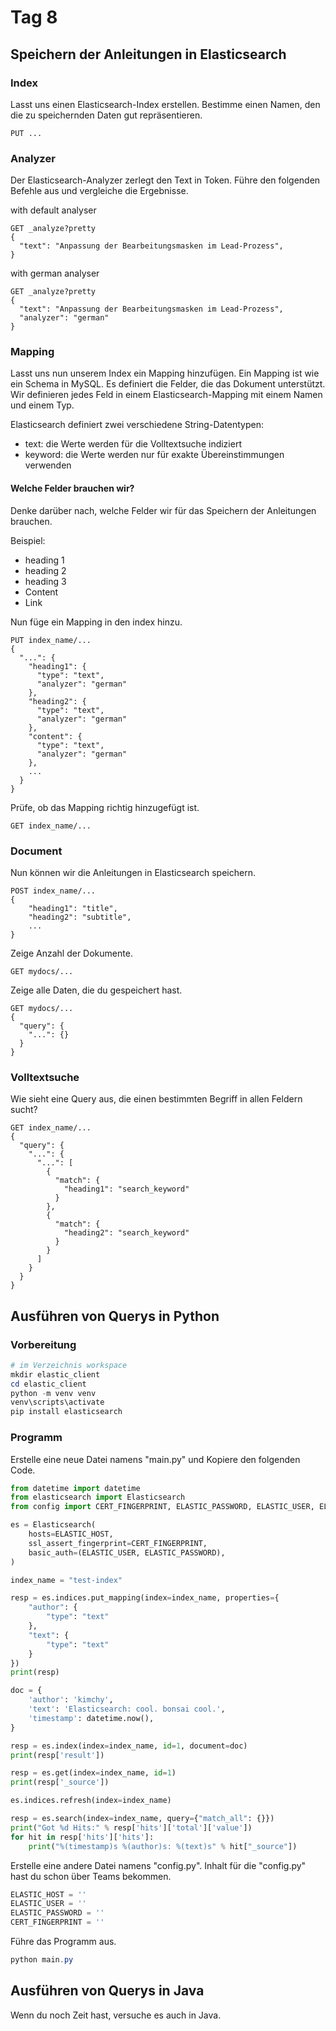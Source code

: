 # Tag 8

## Speichern der Anleitungen in Elasticsearch


### Index

Lasst uns einen Elasticsearch-Index erstellen. Bestimme einen Namen, den die zu speichernden Daten gut repräsentieren.

```
PUT ...
```

### Analyzer

Der Elasticsearch-Analyzer zerlegt den Text in Token. Führe den folgenden Befehle aus und vergleiche die Ergebnisse.

with default analyser
```
GET _analyze?pretty
{
  "text": "Anpassung der Bearbeitungsmasken im Lead-Prozess",
}
```

with german analyser
```
GET _analyze?pretty
{
  "text": "Anpassung der Bearbeitungsmasken im Lead-Prozess",
  "analyzer": "german"
}
```

### Mapping

Lasst uns nun unserem Index ein Mapping hinzufügen. Ein Mapping ist wie ein Schema in MySQL. Es definiert die Felder, die das Dokument unterstützt. Wir definieren jedes Feld in einem Elasticsearch-Mapping mit einem Namen und einem Typ.

Elasticsearch definiert zwei verschiedene String-Datentypen: 

- text: die Werte werden für die Volltextsuche indiziert
- keyword: die Werte werden nur für exakte Übereinstimmungen verwenden

#### Welche Felder brauchen wir?

Denke darüber nach, welche Felder wir für das Speichern der Anleitungen brauchen.

Beispiel:
- heading 1
- heading 2
- heading 3
- Content
- Link

Nun füge ein Mapping in den index hinzu.

```
PUT index_name/...
{
  "...": {
    "heading1": {
      "type": "text",
      "analyzer": "german"
    },
    "heading2": {
      "type": "text",
      "analyzer": "german"
    },
    "content": {
      "type": "text",
      "analyzer": "german"
    },
    ...
  }
}
```

Prüfe, ob das Mapping richtig hinzugefügt ist.

```
GET index_name/...
```


### Document

Nun können wir die Anleitungen in Elasticsearch speichern.

```
POST index_name/...
{
    "heading1": "title",
    "heading2": "subtitle",
    ...
}
```

Zeige Anzahl der Dokumente.

```
GET mydocs/...
```

Zeige alle Daten, die du gespeichert hast.

```
GET mydocs/...
{
  "query": {
    "...": {}
  }
}
```

### Volltextsuche

Wie sieht eine Query aus, die einen bestimmten Begriff in allen Feldern sucht?

```
GET index_name/...
{
  "query": {
    "...": {
      "...": [
        {
          "match": {
            "heading1": "search_keyword"
          }
        },
        {
          "match": {
            "heading2": "search_keyword"
          }
        }
      ]
    }
  }
}
```

## Ausführen von Querys in Python

### Vorbereitung

```powershell
# im Verzeichnis workspace
mkdir elastic_client
cd elastic_client
python -m venv venv
venv\scripts\activate
pip install elasticsearch
```

### Programm

Erstelle eine neue Datei namens "main.py" und Kopiere den folgenden Code.

```python
from datetime import datetime
from elasticsearch import Elasticsearch
from config import CERT_FINGERPRINT, ELASTIC_PASSWORD, ELASTIC_USER, ELASTIC_HOST

es = Elasticsearch(
    hosts=ELASTIC_HOST,
    ssl_assert_fingerprint=CERT_FINGERPRINT,
    basic_auth=(ELASTIC_USER, ELASTIC_PASSWORD),
)

index_name = "test-index"

resp = es.indices.put_mapping(index=index_name, properties={
    "author": {
        "type": "text"
    },
    "text": {
        "type": "text"
    }
})
print(resp)

doc = {
    'author': 'kimchy',
    'text': 'Elasticsearch: cool. bonsai cool.',
    'timestamp': datetime.now(),
}

resp = es.index(index=index_name, id=1, document=doc)
print(resp['result'])

resp = es.get(index=index_name, id=1)
print(resp['_source'])

es.indices.refresh(index=index_name)

resp = es.search(index=index_name, query={"match_all": {}})
print("Got %d Hits:" % resp['hits']['total']['value'])
for hit in resp['hits']['hits']:
    print("%(timestamp)s %(author)s: %(text)s" % hit["_source"])
```

Erstelle eine andere Datei namens "config.py". Inhalt für die "config.py" hast du schon über Teams bekommen.

```python
ELASTIC_HOST = ''
ELASTIC_USER = ''
ELASTIC_PASSWORD = ''
CERT_FINGERPRINT = ''
```

Führe das Programm aus.

```powershell
python main.py
```

## Ausführen von Querys in Java

Wenn du noch Zeit hast, versuche es auch in Java.

